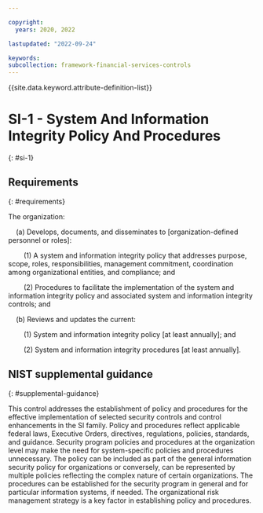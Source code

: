 ```yaml
---

copyright:
  years: 2020, 2022

lastupdated: "2022-09-24"

keywords: 
subcollection: framework-financial-services-controls
---
```


{{site.data.keyword.attribute-definition-list}}

# SI-1 - System And Information Integrity Policy And Procedures
{: #si-1}

## Requirements
{: #requirements}

The organization:

&nbsp;&nbsp;&nbsp;&nbsp;(a) Develops, documents, and disseminates to [organization-defined personnel or roles]:

&nbsp;&nbsp;&nbsp;&nbsp;&nbsp;&nbsp;&nbsp;&nbsp;(1) A system and information integrity policy that addresses purpose, scope, roles, responsibilities, management commitment, coordination among organizational entities, and compliance; and

&nbsp;&nbsp;&nbsp;&nbsp;&nbsp;&nbsp;&nbsp;&nbsp;(2) Procedures to facilitate the implementation of the system and information integrity policy and associated system and information integrity controls; and

&nbsp;&nbsp;&nbsp;&nbsp;(b) Reviews and updates the current:

&nbsp;&nbsp;&nbsp;&nbsp;&nbsp;&nbsp;&nbsp;&nbsp;(1) System and information integrity policy [at least annually]; and

&nbsp;&nbsp;&nbsp;&nbsp;&nbsp;&nbsp;&nbsp;&nbsp;(2) System and information integrity procedures [at least annually].

## NIST supplemental guidance
{: #supplemental-guidance}

This control addresses the establishment of policy and procedures for the effective implementation of selected security controls and control enhancements in the SI family. Policy and procedures reflect applicable federal laws, Executive Orders, directives, regulations, policies, standards, and guidance. Security program policies and procedures at the organization level may make the need for system-specific policies and procedures unnecessary. The policy can be included as part of the general information security policy for organizations or conversely, can be represented by multiple policies reflecting the complex nature of certain organizations. The procedures can be established for the security program in general and for particular information systems, if needed. The organizational risk management strategy is a key factor in establishing policy and procedures.

